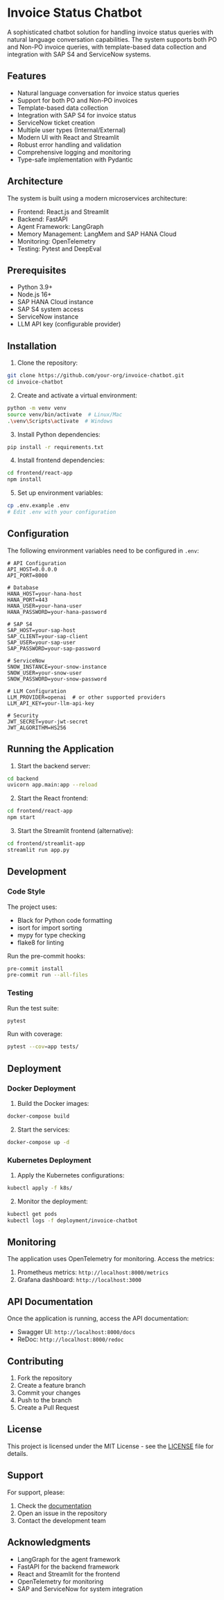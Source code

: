 # Invoice Status Chatbot

A sophisticated chatbot solution for handling invoice status queries with natural language conversation capabilities. The system supports both PO and Non-PO invoice queries, with template-based data collection and integration with SAP S4 and ServiceNow systems.

## Features

- Natural language conversation for invoice status queries
- Support for both PO and Non-PO invoices
- Template-based data collection
- Integration with SAP S4 for invoice status
- ServiceNow ticket creation
- Multiple user types (Internal/External)
- Modern UI with React and Streamlit
- Robust error handling and validation
- Comprehensive logging and monitoring
- Type-safe implementation with Pydantic

## Architecture

The system is built using a modern microservices architecture:

- Frontend: React.js and Streamlit
- Backend: FastAPI
- Agent Framework: LangGraph
- Memory Management: LangMem and SAP HANA Cloud
- Monitoring: OpenTelemetry
- Testing: Pytest and DeepEval

## Prerequisites

- Python 3.9+
- Node.js 16+
- SAP HANA Cloud instance
- SAP S4 system access
- ServiceNow instance
- LLM API key (configurable provider)

## Installation

1. Clone the repository:
```bash
git clone https://github.com/your-org/invoice-chatbot.git
cd invoice-chatbot
```

2. Create and activate a virtual environment:
```bash
python -m venv venv
source venv/bin/activate  # Linux/Mac
.\venv\Scripts\activate  # Windows
```

3. Install Python dependencies:
```bash
pip install -r requirements.txt
```

4. Install frontend dependencies:
```bash
cd frontend/react-app
npm install
```

5. Set up environment variables:
```bash
cp .env.example .env
# Edit .env with your configuration
```

## Configuration

The following environment variables need to be configured in `.env`:

```env
# API Configuration
API_HOST=0.0.0.0
API_PORT=8000

# Database
HANA_HOST=your-hana-host
HANA_PORT=443
HANA_USER=your-hana-user
HANA_PASSWORD=your-hana-password

# SAP S4
SAP_HOST=your-sap-host
SAP_CLIENT=your-sap-client
SAP_USER=your-sap-user
SAP_PASSWORD=your-sap-password

# ServiceNow
SNOW_INSTANCE=your-snow-instance
SNOW_USER=your-snow-user
SNOW_PASSWORD=your-snow-password

# LLM Configuration
LLM_PROVIDER=openai  # or other supported providers
LLM_API_KEY=your-llm-api-key

# Security
JWT_SECRET=your-jwt-secret
JWT_ALGORITHM=HS256
```

## Running the Application

1. Start the backend server:
```bash
cd backend
uvicorn app.main:app --reload
```

2. Start the React frontend:
```bash
cd frontend/react-app
npm start
```

3. Start the Streamlit frontend (alternative):
```bash
cd frontend/streamlit-app
streamlit run app.py
```

## Development

### Code Style

The project uses:
- Black for Python code formatting
- isort for import sorting
- mypy for type checking
- flake8 for linting

Run the pre-commit hooks:
```bash
pre-commit install
pre-commit run --all-files
```

### Testing

Run the test suite:
```bash
pytest
```

Run with coverage:
```bash
pytest --cov=app tests/
```

## Deployment

### Docker Deployment

1. Build the Docker images:
```bash
docker-compose build
```

2. Start the services:
```bash
docker-compose up -d
```

### Kubernetes Deployment

1. Apply the Kubernetes configurations:
```bash
kubectl apply -f k8s/
```

2. Monitor the deployment:
```bash
kubectl get pods
kubectl logs -f deployment/invoice-chatbot
```

## Monitoring

The application uses OpenTelemetry for monitoring. Access the metrics:

1. Prometheus metrics: `http://localhost:8000/metrics`
2. Grafana dashboard: `http://localhost:3000`

## API Documentation

Once the application is running, access the API documentation:

- Swagger UI: `http://localhost:8000/docs`
- ReDoc: `http://localhost:8000/redoc`

## Contributing

1. Fork the repository
2. Create a feature branch
3. Commit your changes
4. Push to the branch
5. Create a Pull Request

## License

This project is licensed under the MIT License - see the [LICENSE](LICENSE) file for details.

## Support

For support, please:
1. Check the [documentation](docs/)
2. Open an issue in the repository
3. Contact the development team

## Acknowledgments

- LangGraph for the agent framework
- FastAPI for the backend framework
- React and Streamlit for the frontend
- OpenTelemetry for monitoring
- SAP and ServiceNow for system integration 